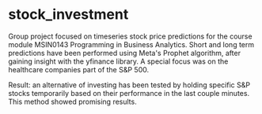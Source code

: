 # stock_investment

Group project focused on timeseries stock price predictions for the course module MSIN0143 Programming in Business Analytics.
Short and long term predictions have been performed using Meta's Prophet algorithm, after gaining insight with the yfinance library.
A special focus was on the healthcare companies part of the S&P 500.

Result: an alternative of investing has been tested by holding specific S&P stocks temporarily based on their performance in the last couple minutes. This method showed promising results.
